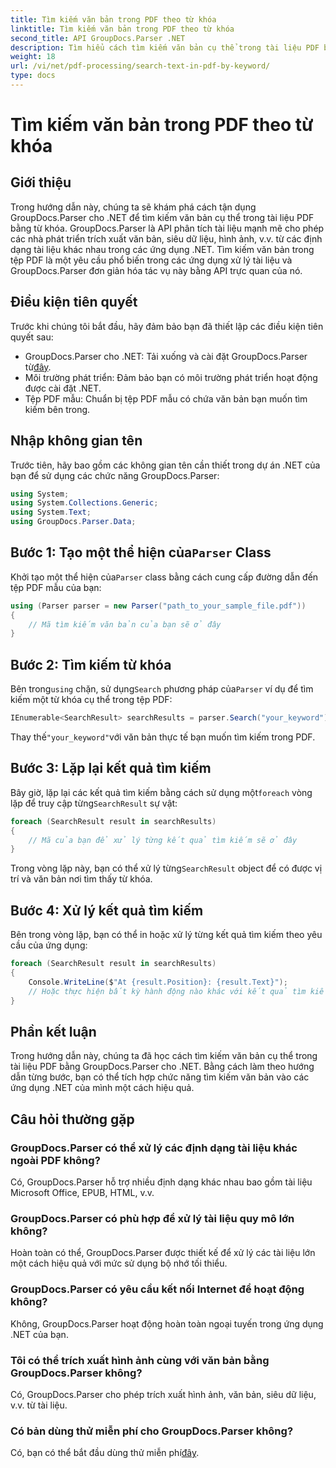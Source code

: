 ```yaml
---
title: Tìm kiếm văn bản trong PDF theo từ khóa
linktitle: Tìm kiếm văn bản trong PDF theo từ khóa
second_title: API GroupDocs.Parser .NET
description: Tìm hiểu cách tìm kiếm văn bản cụ thể trong tài liệu PDF bằng GroupDocs.Parser cho .NET. Tích hợp khả năng tìm kiếm văn bản mạnh mẽ vào .NET của bạn một cách hiệu quả.
weight: 18
url: /vi/net/pdf-processing/search-text-in-pdf-by-keyword/
type: docs
---
```

# Tìm kiếm văn bản trong PDF theo từ khóa

## Giới thiệu
Trong hướng dẫn này, chúng ta sẽ khám phá cách tận dụng GroupDocs.Parser cho .NET để tìm kiếm văn bản cụ thể trong tài liệu PDF bằng từ khóa. GroupDocs.Parser là API phân tích tài liệu mạnh mẽ cho phép các nhà phát triển trích xuất văn bản, siêu dữ liệu, hình ảnh, v.v. từ các định dạng tài liệu khác nhau trong các ứng dụng .NET. Tìm kiếm văn bản trong tệp PDF là một yêu cầu phổ biến trong các ứng dụng xử lý tài liệu và GroupDocs.Parser đơn giản hóa tác vụ này bằng API trực quan của nó.
## Điều kiện tiên quyết
Trước khi chúng tôi bắt đầu, hãy đảm bảo bạn đã thiết lập các điều kiện tiên quyết sau:
-  GroupDocs.Parser cho .NET: Tải xuống và cài đặt GroupDocs.Parser từ[đây](https://releases.groupdocs.com/parser/net/).
- Môi trường phát triển: Đảm bảo bạn có môi trường phát triển hoạt động được cài đặt .NET.
- Tệp PDF mẫu: Chuẩn bị tệp PDF mẫu có chứa văn bản bạn muốn tìm kiếm bên trong.

## Nhập không gian tên
Trước tiên, hãy bao gồm các không gian tên cần thiết trong dự án .NET của bạn để sử dụng các chức năng GroupDocs.Parser:
```csharp
using System;
using System.Collections.Generic;
using System.Text;
using GroupDocs.Parser.Data;
```
##  Bước 1: Tạo một thể hiện của`Parser` Class
 Khởi tạo một thể hiện của`Parser` class bằng cách cung cấp đường dẫn đến tệp PDF mẫu của bạn:
```csharp
using (Parser parser = new Parser("path_to_your_sample_file.pdf"))
{
    // Mã tìm kiếm văn bản của bạn sẽ ở đây
}
```
## Bước 2: Tìm kiếm từ khóa
 Bên trong`using` chặn, sử dụng`Search` phương pháp của`Parser` ví dụ để tìm kiếm một từ khóa cụ thể trong tệp PDF:
```csharp
IEnumerable<SearchResult> searchResults = parser.Search("your_keyword");
```
 Thay thế`"your_keyword"`với văn bản thực tế bạn muốn tìm kiếm trong PDF.
## Bước 3: Lặp lại kết quả tìm kiếm
 Bây giờ, lặp lại các kết quả tìm kiếm bằng cách sử dụng một`foreach` vòng lặp để truy cập từng`SearchResult` sự vật:
```csharp
foreach (SearchResult result in searchResults)
{
    // Mã của bạn để xử lý từng kết quả tìm kiếm sẽ ở đây
}
```
 Trong vòng lặp này, bạn có thể xử lý từng`SearchResult` object để có được vị trí và văn bản nơi tìm thấy từ khóa.
## Bước 4: Xử lý kết quả tìm kiếm
Bên trong vòng lặp, bạn có thể in hoặc xử lý từng kết quả tìm kiếm theo yêu cầu của ứng dụng:
```csharp
foreach (SearchResult result in searchResults)
{
    Console.WriteLine($"At {result.Position}: {result.Text}");
    // Hoặc thực hiện bất kỳ hành động nào khác với kết quả tìm kiếm
}
```

## Phần kết luận
Trong hướng dẫn này, chúng ta đã học cách tìm kiếm văn bản cụ thể trong tài liệu PDF bằng GroupDocs.Parser cho .NET. Bằng cách làm theo hướng dẫn từng bước, bạn có thể tích hợp chức năng tìm kiếm văn bản vào các ứng dụng .NET của mình một cách hiệu quả.

## Câu hỏi thường gặp
### GroupDocs.Parser có thể xử lý các định dạng tài liệu khác ngoài PDF không?
Có, GroupDocs.Parser hỗ trợ nhiều định dạng khác nhau bao gồm tài liệu Microsoft Office, EPUB, HTML, v.v.
### GroupDocs.Parser có phù hợp để xử lý tài liệu quy mô lớn không?
Hoàn toàn có thể, GroupDocs.Parser được thiết kế để xử lý các tài liệu lớn một cách hiệu quả với mức sử dụng bộ nhớ tối thiểu.
### GroupDocs.Parser có yêu cầu kết nối Internet để hoạt động không?
Không, GroupDocs.Parser hoạt động hoàn toàn ngoại tuyến trong ứng dụng .NET của bạn.
### Tôi có thể trích xuất hình ảnh cùng với văn bản bằng GroupDocs.Parser không?
Có, GroupDocs.Parser cho phép trích xuất hình ảnh, văn bản, siêu dữ liệu, v.v. từ tài liệu.
### Có bản dùng thử miễn phí cho GroupDocs.Parser không?
 Có, bạn có thể bắt đầu dùng thử miễn phí[đây](https://releases.groupdocs.com/).